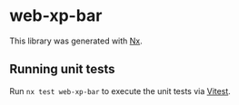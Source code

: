 # web-xp-bar

This library was generated with [Nx](https://nx.dev).

## Running unit tests

Run `nx test web-xp-bar` to execute the unit tests via [Vitest](https://vitest.dev/).
